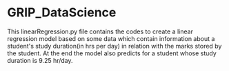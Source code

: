 # GRIP_DataScience
This linearRegression.py file contains the codes to create a linear regression model based on some data which contain information about a student's study duration(in hrs per day) in relation with the marks stored by the student.  At the end the model also predicts for a student whose study duration is 9.25 hr/day.
